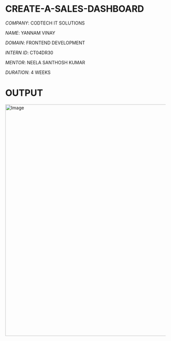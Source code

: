 # CREATE-A-SALES-DASHBOARD

*COMPANY*: CODTECH IT SOLUTIONS

*NAME*: YANNAM VINAY

*DOMAIN*: FRONTEND DEVELOPMENT

*INTERN ID*: CT04DR30

*MENTOR*: NEELA SANTHOSH KUMAR

*DURATION*: 4 WEEKS

# OUTPUT
<img width="1366" height="727" alt="Image" src="https://github.com/user-attachments/assets/12104b0d-2569-4d33-b796-d7df0f1c9cc4" />
